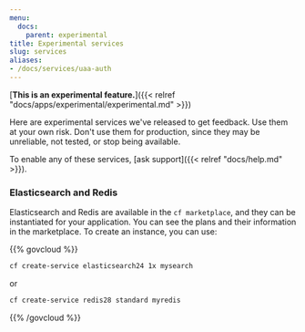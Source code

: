 ```yaml
---
menu:
  docs:
    parent: experimental
title: Experimental services
slug: services
aliases:
- /docs/services/uaa-auth
---
```


[**This is an experimental feature.**]({{< relref "docs/apps/experimental/experimental.md" >}})

Here are experimental services we've released to get feedback. Use them at your own risk. Don't use them for production, since they may be unreliable, not tested, or stop being available.

To enable any of these services, [ask support]({{< relref "docs/help.md" >}}).

### Elasticsearch and Redis

Elasticsearch and Redis are available in the `cf marketplace`, and they can be instantiated for your application. You can see the plans and their information in the marketplace. To create an instance, you can use:

{{% govcloud %}}
```sh
cf create-service elasticsearch24 1x mysearch
```

or

```sh
cf create-service redis28 standard myredis
```
{{% /govcloud %}}
